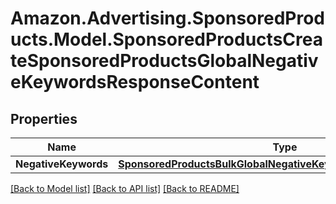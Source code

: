 # Amazon.Advertising.SponsoredProducts.Model.SponsoredProductsCreateSponsoredProductsGlobalNegativeKeywordsResponseContent

## Properties

Name | Type | Description | Notes
------------ | ------------- | ------------- | -------------
**NegativeKeywords** | [**SponsoredProductsBulkGlobalNegativeKeywordOperationResponse**](SponsoredProductsBulkGlobalNegativeKeywordOperationResponse.md) |  | 

[[Back to Model list]](../README.md#documentation-for-models) [[Back to API list]](../README.md#documentation-for-api-endpoints) [[Back to README]](../README.md)

